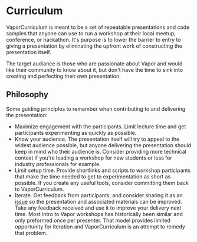 # Curriculum

VaporCurriculum is meant to be a set of repeatable presentations and code samples that anyone can use to run a workshop at their local meetup, conference, or hackathon. It's purpose is to lower the barrier to entry to giving a presentation by eliminating the upfront work of constructing the presentation itself. 

The target audiance is those who are passionate about Vapor and would like their community to know about it, but don't have the time to sink into creating and perfecting their own presentation.

## Philosophy
Some guiding principles to remember when contributing to and delivering the presentation:
- Maximize engagement with the participants. Limit lecture time and get participants experimenting as quickly as possible.
- Know your audience. The presentation itself will try to appeal to the widest audience possible, but anyone delivering the presentation should keep in mind who their audience is. Consider providing more technical context if you're leading a workshop for new students or less for industry professionals for example.
- Limit setup time. Provide shortlinks and scripts to workshop participants that make the time needed to get to experimentation as short as possible. If you create any useful tools, consider committing them back to VaporCurriculum.
- Iterate. Get feedback from participants, and consider sharing it as an [issue](https://github.com/twof/VaporCurriculum/issues) so the presentation and associated materials can be improved. Take any feedback received and use it to improve your delivery next time. Most intro to Vapor workshops has historically been similar and only preformed once per presenter. That model provides limited opportunity for iteration and VaporCurriculum is an attempt to remedy that problem.
